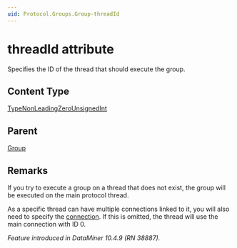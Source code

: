 ```yaml
---
uid: Protocol.Groups.Group-threadId
---
```


# threadId attribute

Specifies the ID of the thread that should execute the group.

## Content Type

[TypeNonLeadingZeroUnsignedInt](xref:Protocol-TypeNonLeadingZeroUnsignedInt)

## Parent

[Group](xref:Protocol.Groups.Group)

## Remarks

If you try to execute a group on a thread that does not exist, the group will be executed on the main protocol thread.

As a specific thread can have multiple connections linked to it, you will also need to specify the [connection](xref:Protocol.Groups.Group-connection). If this is omitted, the thread will use the main connection with ID 0.

*Feature introduced in DataMiner 10.4.9 (RN 38887).*
